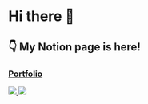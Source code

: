# Hi there 👋

## 👇 My Notion page is here!
### [Portfolio](https://www.notion.so/Jeong-Hyunmun-e683f080b4aa4439806bced5ca18601c)

<a href="https://github.com/hmoon630">
  <img src="https://github-readme-stats.vercel.app/api?username=hmoon630&show_icons=true&hide_border=true"/>
</a>

<a href="https://github.com/hmoon630">
  <img src="https://github-readme-stats.vercel.app/api/top-langs/?username=hmoon630&layout=compact"/>
</a>
